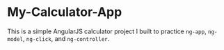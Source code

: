 # My-Calculator-App
This is a simple AngularJS calculator project I built to practice `ng-app`, `ng-model`, `ng-click`, and `ng-controller`.





